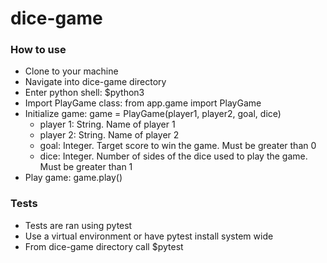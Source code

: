# dice-game

### How to use
- Clone to your machine
- Navigate into dice-game directory
- Enter python shell: $python3
- Import PlayGame class: from app.game import PlayGame
- Initialize game: game = PlayGame(player1, player2, goal, dice) 
    - player 1: String. Name of player 1
    - player 2: String. Name of player 2
    - goal: Integer. Target score to win the game. Must be greater than 0
    - dice: Integer. Number of sides of the dice used to play the game. Must be greater than 1
- Play game: game.play()


### Tests
- Tests are ran using pytest
- Use a virtual environment or have pytest install system wide
- From dice-game directory call $pytest